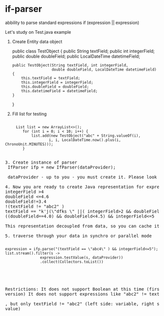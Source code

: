 # if-parser
 abbility to parse standard expressions if (expression || expression)
 
 Let's study on Test.java example
 1. Create Entity data object
 
    public class TestObject {
        public String textField;
        public int integerField;
        public double doubleField;
        public LocalDateTime datetimeField;

        public TestObject(String textField, int integerField,
                          double doubleField, LocalDateTime datetimeField) {
            this.textField = textField;
            this.integerField = integerField;
            this.doubleField = doubleField;
            this.datetimeField = datetimeField;
        }
    }
	

2. Fill list for testing
<pre>
<code>
     List<TestObject> list = new ArrayList<>();
        for (int i = 0; i < 10; i++) {
            list.add(new TestObject("abc" + String.valueOf(i),
                    i, i, LocalDateTime.now().plus(i, ChronoUnit.MINUTES)));
        }
</code>
<pre>
3. Create instance of parser
 IfParser ifp = new IfParser(dataProvider);
 
 dataProvider - up to you - you must create it. Please look at Tests.java
 
4. Now you are ready to create Java representation for expressions like this
integerField >4
doubleField <=4.6
doubleField!=3.4
!(textField != "abc2" )
textField == "k'j(\"dfks \" ||( integerField>2 && doubleField<6)
((doubleField==4.0) && doubleField<4.5) && integerField<=5

This representation decoupled from data, so you can cache it and reuse

5. traverse through your data in synchro or parallel mode
<pre><code>
expression = ifp.parse("(textField == \"abc4\" ) && integerField<=5");
list.stream().filter(s ->
                expression.testValue(s, dataProvider))
				.collect(Collectors.toList())
	</code></pre>

Restrictions:
It does not support Boolean at this time (first RC version)
It does not support expressions like "abc2" != textField  
, but only textField != "abc2"
(left side: variable, right side: static value)

 
